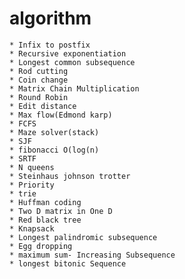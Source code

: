 # algorithm

	* Infix to postfix
	* Recursive exponentiation
	* Longest common subsequence
	* Rod cutting
	* Coin change
	* Matrix Chain Multiplication
	* Round Robin
	* Edit distance
	* Max flow(Edmond karp)
	* FCFS
	* Maze solver(stack)
	* SJF
	* fibonacci O(log(n)
	* SRTF
	* N queens
	* Steinhaus johnson trotter
	* Priority
	* trie
	* Huffman coding
	* Two D matrix in One D
	* Red black tree
	* Knapsack
	* Longest palindromic subsequence
	* Egg dropping
	* maximum sum- Increasing Subsequence
	* longest bitonic Sequence